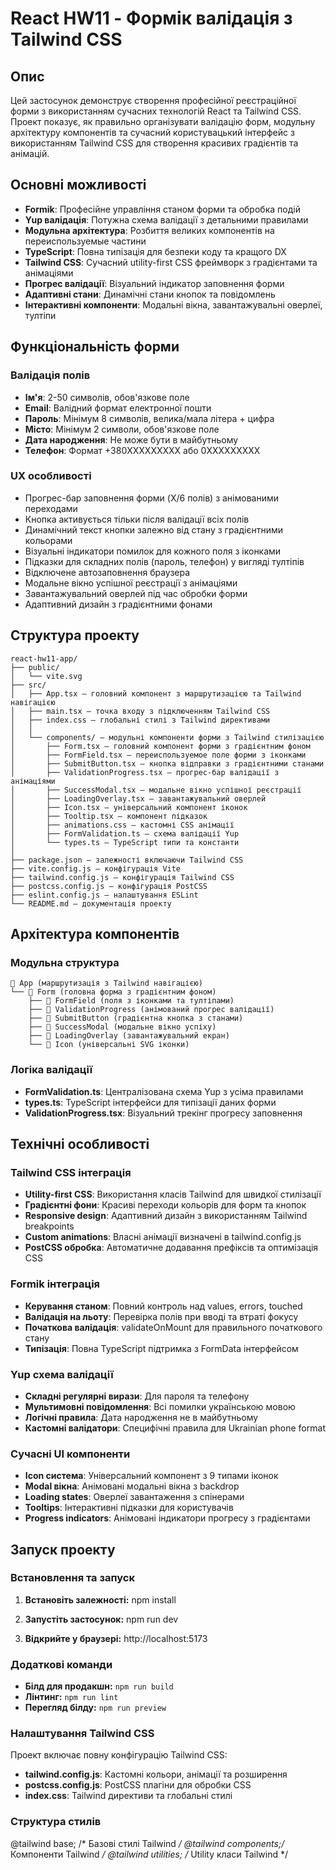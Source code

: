 # React HW11 - Формік валідація з Tailwind CSS

## Опис
Цей застосунок демонструє створення професійної реєстраційної форми з використанням сучасних технологій React та Tailwind CSS. Проект показує, як правильно організувати валідацію форм, модульну архітектуру компонентів та сучасний користувацький інтерфейс з використанням Tailwind CSS для створення красивих градієнтів та анімацій.

## Основні можливості
- **Formik**: Професійне управління станом форми та обробка подій
- **Yup валідація**: Потужна схема валідації з детальними правилами
- **Модульна архітектура**: Розбиття великих компонентів на переиспользуемые частини
- **TypeScript**: Повна типізація для безпеки коду та кращого DX
- **Tailwind CSS**: Сучасний utility-first CSS фреймворк з градієнтами та анімаціями
- **Прогрес валідації**: Візуальний індикатор заповнення форми
- **Адаптивні стани**: Динамічні стани кнопок та повідомлень
- **Інтерактивні компоненти**: Модальні вікна, завантажувальні оверлеї, тултіпи

## Функціональність форми
### Валідація полів
- **Ім'я**: 2-50 символів, обов'язкове поле
- **Email**: Валідний формат електронної пошти
- **Пароль**: Мінімум 8 символів, велика/мала літера + цифра
- **Місто**: Мінімум 2 символи, обов'язкове поле
- **Дата народження**: Не може бути в майбутньому
- **Телефон**: Формат +380XXXXXXXXX або 0XXXXXXXXX

### UX особливості
- Прогрес-бар заповнення форми (X/6 полів) з анімованими переходами
- Кнопка активується тільки після валідації всіх полів
- Динамічний текст кнопки залежно від стану з градієнтними кольорами
- Візуальні індикатори помилок для кожного поля з іконками
- Підказки для складних полів (пароль, телефон) у вигляді тултіпів
- Відключене автозаповнення браузера
- Модальне вікно успішної реєстрації з анімаціями
- Завантажувальний оверлей під час обробки форми
- Адаптивний дизайн з градієнтними фонами

## Структура проекту
```
react-hw11-app/
├── public/
│   └── vite.svg
├── src/
│   ├── App.tsx — головний компонент з маршрутизацією та Tailwind навігацією
│   ├── main.tsx — точка входу з підключенням Tailwind CSS
│   ├── index.css — глобальні стилі з Tailwind директивами
│   │
│   └── components/ — модульні компоненти форми з Tailwind стилізацією
│       ├── Form.tsx — головний компонент форми з градієнтним фоном
│       ├── FormField.tsx — переиспользуемое поле форми з іконками
│       ├── SubmitButton.tsx — кнопка відправки з градієнтними станами
│       ├── ValidationProgress.tsx — прогрес-бар валідації з анімаціями
│       ├── SuccessModal.tsx — модальне вікно успішної реєстрації
│       ├── LoadingOverlay.tsx — завантажувальний оверлей
│       ├── Icon.tsx — універсальний компонент іконок
│       ├── Tooltip.tsx — компонент підказок
│       ├── animations.css — кастомні CSS анімації
│       ├── FormValidation.ts — схема валідації Yup
│       └── types.ts — TypeScript типи та константи
│
├── package.json — залежності включаючи Tailwind CSS
├── vite.config.js — конфігурація Vite
├── tailwind.config.js — конфігурація Tailwind CSS
├── postcss.config.js — конфігурація PostCSS
├── eslint.config.js — налаштування ESLint
└── README.md — документація проекту
```

## Архітектура компонентів

### Модульна структура
```
📁 App (маршрутизація з Tailwind навігацією)
└── 📄 Form (головна форма з градієнтним фоном)
    ├── 📄 FormField (поля з іконками та тултіпами)
    ├── 📄 ValidationProgress (анімований прогрес валідації)
    ├── 📄 SubmitButton (градієнтна кнопка з станами)
    ├── 📄 SuccessModal (модальне вікно успіху)
    ├── 📄 LoadingOverlay (завантажувальний екран)
    └── 📄 Icon (універсальні SVG іконки)
```

### Логіка валідації
- **FormValidation.ts**: Централізована схема Yup з усіма правилами
- **types.ts**: TypeScript інтерфейси для типізації даних форми
- **ValidationProgress.tsx**: Візуальний трекінг прогресу заповнення

## Технічні особливості

### Tailwind CSS інтеграція
- **Utility-first CSS**: Використання класів Tailwind для швидкої стилізації
- **Градієнтні фони**: Красиві переходи кольорів для форм та кнопок
- **Responsive design**: Адаптивний дизайн з використанням Tailwind breakpoints
- **Custom animations**: Власні анімації визначені в tailwind.config.js
- **PostCSS обробка**: Автоматичне додавання префіксів та оптимізація CSS

### Formik інтеграція
- **Керування станом**: Повний контроль над values, errors, touched
- **Валідація на льоту**: Перевірка полів при вводі та втраті фокусу
- **Початкова валідація**: validateOnMount для правильного початкового стану
- **Типізація**: Повна TypeScript підтримка з FormData інтерфейсом

### Yup схема валідації
- **Складні регулярні вирази**: Для пароля та телефону
- **Мультимовні повідомлення**: Всі помилки українською мовою
- **Логічні правила**: Дата народження не в майбутньому
- **Кастомні валідатори**: Специфічні правила для Ukrainian phone format

### Сучасні UI компоненти
- **Icon система**: Універсальний компонент з 9 типами іконок
- **Modal вікна**: Анімовані модальні вікна з backdrop
- **Loading states**: Оверлеї завантаження з спінерами
- **Tooltips**: Інтерактивні підказки для користувачів
- **Progress indicators**: Анімовані індикатори прогресу з градієнтами

## Запуск проекту

### Встановлення та запуск
1. **Встановіть залежності:**
   npm install

2. **Запустіть застосунок:**
   npm run dev

3. **Відкрийте у браузері:**
   http://localhost:5173

### Додаткові команди
- **Білд для продакшн:** `npm run build`
- **Лінтинг:** `npm run lint`
- **Перегляд білду:** `npm run preview`

### Налаштування Tailwind CSS
Проект включає повну конфігурацію Tailwind CSS:
- **tailwind.config.js**: Кастомні кольори, анімації та розширення
- **postcss.config.js**: PostCSS плагіни для обробки CSS
- **index.css**: Tailwind директиви та глобальні стилі

### Структура стилів
@tailwind base;      /* Базові стилі Tailwind */
@tailwind components;/* Компоненти Tailwind */
@tailwind utilities; /* Utility класи Tailwind */
